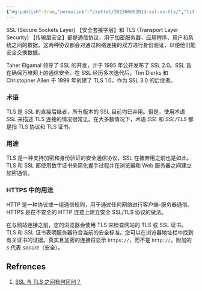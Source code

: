 ```yaml
---
{"dg-publish":true,"permalink":"/zettel/202306062013-ssl-vs-tls/","title":202306062013,"tags":["ssl","tls","terminology","term","术语"],"created":"2023-06-06T20:13:56+08:00"}
---
```



SSL (Secure Sockets Layer) 【安全套接字层】和 TLS (Transport Layer Security) 【传输层安全】都是通信协议，用于加密服务器、应用程序、用户和系统之间的数据。这两种协议都会对通过网络连接的双方进行身份验证，以便他们能安全交换数据。

Taher Elgamal 领导了 SSL 的开发，并于 1995 年公开发布了 SSL 2.0。SSL 旨在确保万维网上的通信安全。在 SSL 经历多次迭代后，Tim Dierks 和 Christopher Allen 于 1999 年创建了 TLS 1.0，作为 SSL 3.0 的后继者。 

### 术语

TLS 是 SSL 的直接后继者，所有版本的 SSL 目前均已弃用。但是，使用术语 _SSL_ 来描述 TLS 连接的情况很常见。在大多数情况下，术语 _SSL_ 和 _SSL/TLS_ 都是指 TLS 协议和 TLS 证书。

### 用途

TLS 是一种支持加密和身份验证的安全通信协议，SSL 在被弃用之前也是如此。TLS 和 SSL 都使用数字证书来简化握手过程并在浏览器和 Web 服务器之间建立加密通信。

### HTTPS 中的用法

HTTP 是一种协议或一组通信规则，用于通过任何网络进行客户端-服务器通信。HTTPS 是在不安全的 HTTP 连接上建立安全 SSL/TLS 协议的做法。

在与网站连接之前，您的浏览器会使用 TLS 来检查网站的 TLS 或 SSL 证书。TLS 和 SSL 证书表明服务器符合当前的安全标准。您可以在浏览器地址栏中找到有关证书的证据。真实且加密的连接将显示 `https://`，而不是 `http://`。附加的 _s_ 代表 _secure_（安全）。


Refrences
---

1. [SSL 与 TLS 之间有何区别？](https://aws.amazon.com/cn/compare/the-difference-between-ssl-and-tls/)